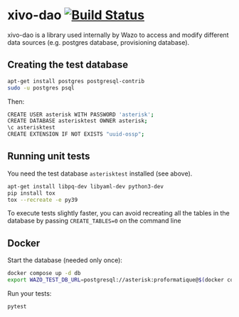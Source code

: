 # xivo-dao [![Build Status](https://jenkins.wazo.community/buildStatus/icon?job=xivo-dao)](https://jenkins.wazo.community/job/xivo-dao)

xivo-dao is a library used internally by Wazo to access and modify
different data sources (e.g. postgres database, provisioning database).

## Creating the test database

```sh
apt-get install postgres postgresql-contrib
sudo -u postgres psql
```

Then:

```sh
CREATE USER asterisk WITH PASSWORD 'asterisk';
CREATE DATABASE asterisktest OWNER asterisk;
\c asterisktest
CREATE EXTENSION IF NOT EXISTS "uuid-ossp";
```

## Running unit tests

You need the test database `asterisktest` installed (see above).

```sh
apt-get install libpq-dev libyaml-dev python3-dev
pip install tox
tox --recreate -e py39
```

To execute tests slightly faster, you can avoid recreating all the tables in the
database by passing `CREATE_TABLES=0` on the command line

## Docker

Start the database (needed only once):

```sh
docker compose up -d db
export WAZO_TEST_DB_URL=postgresql://asterisk:proformatique@$(docker compose port db 5432)/asterisk
```

Run your tests:

```sh
pytest
```
